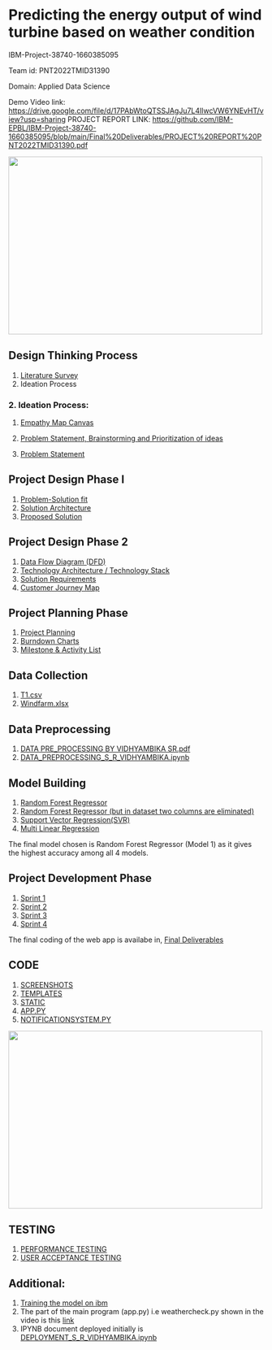 # Predicting the energy output of wind turbine based on weather condition
IBM-Project-38740-1660385095

Team id: PNT2022TMID31390

Domain: Applied Data Science

Demo Video link: https://drive.google.com/file/d/17PAbWtoQTSSJAgJu7L4IlwcVW6YNEvHT/view?usp=sharing
PROJECT REPORT LINK: https://github.com/IBM-EPBL/IBM-Project-38740-1660385095/blob/main/Final%20Deliverables/PROJECT%20REPORT%20PNT2022TMID31390.pdf

<img src="https://user-images.githubusercontent.com/63492911/199074833-8d00056b-dfdb-430a-b889-9600dfdfa659.png" width="500" height="350">

## Design Thinking Process
1. [Literature Survey](https://github.com/IBM-EPBL/IBM-Project-38740-1660385095/blob/main/Literature%20Survey.pdf)
2. Ideation Process

### 2. Ideation Process:
1)  [Empathy Map Canvas](https://github.com/IBM-EPBL/IBM-Project-38740-1660385095/blob/b23c37250925fbd1294ae7f48a9f7556a91315e8/Empathy%20Map%20Canvas.pdf)

2)  [Problem Statement, Brainstorming and Prioritization of ideas](https://github.com/IBM-EPBL/IBM-Project-38740-1660385095/blob/main/Project%20Design%20%26%20Planning/Ideation%20Phase/Problem%20Statement%2C%20Brainstorming%20and%20Prioritization%20of%20ideas.pdf)
3) [Problem Statement](https://github.com/IBM-EPBL/IBM-Project-38740-1660385095/blob/main/Project%20Design%20%26%20Planning/Ideation%20Phase/Define%20Problem%20Statements%20PNT2022TMID31390.pdf)


## Project Design Phase I
1. [Problem-Solution fit](https://github.com/IBM-EPBL/IBM-Project-38740-1660385095/blob/main/Project%20Design%20%26%20Planning/Project%20Design%20Phase%20I/Problem_solution_fit-PNT2022TMID31390.pdf)
2. [Solution Architecture](https://github.com/IBM-EPBL/IBM-Project-38740-1660385095/blob/main/Project%20Design%20%26%20Planning/Project%20Design%20Phase%20I/Solution%20Architecture%20PNT2022TMID31390.pdf)
3. [Proposed Solution](https://github.com/IBM-EPBL/IBM-Project-38740-1660385095/blob/main/Project%20Design%20%26%20Planning/Project%20Design%20Phase%20I/Proposed%20Solution%20PNT2022TMID31390.pdf)

## Project Design Phase 2
1. [Data Flow Diagram (DFD)](https://github.com/IBM-EPBL/IBM-Project-38740-1660385095/blob/main/Project%20Design%20%26%20Planning/Project%20Design%20Phase%20II/Data%20Flow%20Diagrams%20and%20User%20Stories%20PNT2022TMID31390.pdf)
2. [Technology Architecture / Technology Stack](https://github.com/IBM-EPBL/IBM-Project-38740-1660385095/blob/main/Project%20Design%20%26%20Planning/Project%20Design%20Phase%20II/Technology%20Stack%20or%20Technology%20Architecture%20PNT2022TMID31390.pdf)
3. [Solution Requirements](https://github.com/IBM-EPBL/IBM-Project-38740-1660385095/blob/main/Project%20Design%20%26%20Planning/Project%20Design%20Phase%20II/Solution%20Requirements%20PNT2022TMID31390.pdf)
4. [Customer Journey Map](https://github.com/IBM-EPBL/IBM-Project-38740-1660385095/blob/main/Project%20Design%20%26%20Planning/Project%20Design%20Phase%20II/Customer%20Journey%20Map%20PNT2022TMID31390.pdf)

## Project Planning Phase
1. [Project Planning](https://github.com/IBM-EPBL/IBM-Project-38740-1660385095/blob/main/Project%20Design%20%26%20Planning/Project%20Planning%20Phase/Project%20Planning%20PNT2022TMID31390.pdf)
2. [Burndown Charts](https://github.com/IBM-EPBL/IBM-Project-38740-1660385095/blob/main/Project%20Design%20%26%20Planning/Project%20Planning%20Phase/Burndown%20charts%20PNT2022TMID31390.pdf)
3. [Milestone & Activity List](https://github.com/IBM-EPBL/IBM-Project-38740-1660385095/blob/main/Project%20Design%20%26%20Planning/Project%20Planning%20Phase/Milestone%20%26%20Activity%20List%20PNT2022TMID31390.xlsx)

## Data Collection
1. [T1.csv](https://github.com/IBM-EPBL/IBM-Project-38740-1660385095/blob/main/DATA%20COLLECTION/T1.csv)
2. [Windfarm.xlsx](https://github.com/IBM-EPBL/IBM-Project-38740-1660385095/blob/main/DATA%20COLLECTION/Windfarm.xlsx)

## Data Preprocessing
1. [DATA PRE_PROCESSING BY VIDHYAMBIKA SR.pdf](https://github.com/IBM-EPBL/IBM-Project-38740-1660385095/blob/main/DATA%20PREPROCESSING/DATA%20PRE_PROCESSING%20BY%20VIDHYAMBIKA%20SR.pdf)
2. [DATA_PREPROCESSING_S_R_VIDHYAMBIKA.ipynb](https://github.com/IBM-EPBL/IBM-Project-38740-1660385095/blob/main/%20DATA%20PREPROCESSING%20/DATA_PREPROCESSING_S_R_VIDHYAMBIKA.ipynb)

## Model Building
1. [Random Forest Regressor](https://github.com/IBM-EPBL/IBM-Project-38740-1660385095/blob/main/MODELBUILDING/Model1_RandomForestRegressor_VIDHYAMBIKA.ipynb)
2. [Random Forest Regressor (but in dataset two columns are eliminated)](https://github.com/IBM-EPBL/IBM-Project-38740-1660385095/blob/main/MODELBUILDING/Model2RandomForestRegeliminating2par.ipynb)
3. [Support Vector Regression(SVR)](https://github.com/IBM-EPBL/IBM-Project-38740-1660385095/blob/main/MODELBUILDING/Model3SVR.ipynb)
4. [Multi Linear Regression](https://github.com/IBM-EPBL/IBM-Project-38740-1660385095/blob/main/MODELBUILDING/Model4multilinearregression.ipynb)

The final model chosen is Random Forest Regressor (Model 1) as it gives the highest accuracy among all 4 models.

## Project Development Phase
1. [Sprint 1](https://github.com/IBM-EPBL/IBM-Project-38740-1660385095/tree/main/Project%20Development%20Phase/Sprint%201)
2. [Sprint 2](https://github.com/IBM-EPBL/IBM-Project-38740-1660385095/tree/main/Project%20Development%20Phase/Sprint%202)
3. [Sprint 3](https://github.com/IBM-EPBL/IBM-Project-38740-1660385095/tree/main/Project%20Development%20Phase/Sprint%203)
4. [Sprint 4](https://github.com/IBM-EPBL/IBM-Project-38740-1660385095/tree/main/Project%20Development%20Phase/Sprint%204)

The final coding of the web app is availabe in,
[Final Deliverables](https://github.com/IBM-EPBL/IBM-Project-38740-1660385095/tree/main/Final%20Deliverables)
## CODE
1. [SCREENSHOTS](https://github.com/IBM-EPBL/IBM-Project-38740-1660385095/tree/main/Final%20Deliverables/screenshots)
2. [TEMPLATES](https://github.com/IBM-EPBL/IBM-Project-38740-1660385095/tree/main/Final%20Deliverables/templates)
3. [STATIC](https://github.com/IBM-EPBL/IBM-Project-38740-1660385095/tree/main/Final%20Deliverables/static)
4. [APP.PY](https://github.com/IBM-EPBL/IBM-Project-38740-1660385095/blob/main/Final%20Deliverables/app.py)
5. [NOTIFICATIONSYSTEM.PY](https://github.com/IBM-EPBL/IBM-Project-38740-1660385095/blob/main/Final%20Deliverables/notificationsystem.py)
<img src="https://user-images.githubusercontent.com/63492911/202872392-0f5d1ba0-8ee4-4bac-9522-cc2ba97c7092.png" width="500" height="350">

## TESTING
1. [PERFORMANCE TESTING](https://github.com/IBM-EPBL/IBM-Project-38740-1660385095/tree/main/Final%20Deliverables/Performance%20Testing)
2. [USER ACCEPTANCE TESTING](https://github.com/IBM-EPBL/IBM-Project-38740-1660385095/tree/main/Final%20Deliverables/User%20Acceptance%20Testing)

## Additional: 

1. [Training the model on ibm](https://github.com/IBM-EPBL/IBM-Project-38740-1660385095/tree/main/Train%20the%20Model%20on%20IBM)
2. The part of the main program (app.py) i.e weathercheck.py shown in the video is this [link](https://github.com/IBM-EPBL/IBM-Project-38740-1660385095/blob/main/Final%20Deliverables/PART%20OF%20APP_PY%20PROGRAM%20WEATHERCHECK%20SHOWN%20IN%20VIDEO/weathercheck.py)
3. IPYNB document deployed initially is [DEPLOYMENT_S_R_VIDHYAMBIKA.ipynb](https://github.com/IBM-EPBL/IBM-Project-38740-1660385095/blob/main/Final%20Deliverables/IPYNB%20DOCUMENT%20DEPLOYED%20INITIALLY/DEPLOYMENT_S_R_VIDHYAMBIKA.ipynb)


